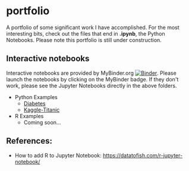 # portfolio
A portfolio of some significant work I have accomplished. For the most interesting bits, check out the files that end in **.ipynb**, the Python Notebooks. Please note this portfolio is still under construction.

## Interactive notebooks
Interactive notebooks are provided by MyBinder.org [![Binder](https://mybinder.org/badge_logo.svg)](https://mybinder.org/v2/gh/ChemGuy88/portfolio/HEAD). Please launch the notebooks by clicking on the MyBinder badge. If they don't work, please see the Jupyter Notebooks directly in the above folders.

- Python Examples
  - [Diabetes](https://github.com/ChemGuy88/portfolio/tree/main/Python%20Examples/Diabetes)
  - [Kaggle-Titanic](https://github.com/ChemGuy88/portfolio/tree/main/Python%20Examples/Kaggle-Titanic)
- R Examples
  - Coming soon...

## References:
- How to add R to Jupyter Notebook: https://datatofish.com/r-jupyter-notebook/
